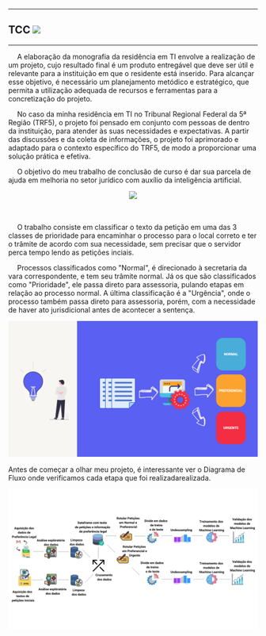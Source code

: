 ***
## **TCC** <img src="https://cdn-icons-png.flaticon.com/512/4389/4389315.png" width="5%">
***
<p>
&emsp; A elaboração da monografia da residência em TI envolve a realização de um projeto, cujo resultado final é um produto entregável que deve ser útil e relevante para a instituição em que o residente está inserido. Para alcançar esse objetivo, é necessário um planejamento metódico e estratégico, que permita a utilização adequada de recursos e ferramentas para a concretização do projeto.</p>
<p>
&emsp; No caso da minha residência em TI no Tribunal Regional Federal da 5ª Região  (TRF5), o projeto foi pensado em conjunto com pessoas de dentro da instituição, para atender às suas necessidades e expectativas. A partir das discussões e da coleta de informações, o projeto foi aprimorado e adaptado para o contexto específico do TRF5, de modo a proporcionar uma solução prática e efetiva.
</p>
&emsp; O objetivo do meu trabalho de conclusão de curso é dar sua parcela de ajuda em melhoria no setor jurídico com auxílio da inteligência artificial. 

<br>
<p align=center>
<img src="https://cdn-icons-png.flaticon.com/512/2912/2912872.png" width="30%"></p>
<br>

&emsp; O trabalho consiste em classificar o texto da petição em uma das 3 classes de prioridade para encaminhar o processo para o local  correto e ter o trâmite de acordo com sua necessidade, sem precisar que o servidor perca tempo lendo as petições inciais.


&emsp; Processos classificados como "Normal", é direcionado à secretaria da vara correspondente, e tem seu trâmite normal. Já os que são classificados como "Prioridade", ele passa direto para assessoria, pulando etapas em relação ao processo normal. A última classificação é a "Urgência", onde o processo também passa direto para assessoria, porém, com a necessidade de haver ato jurisdicional antes de acontecer a sentença.

<p align="center">
  <img src="https://github.com/joaopaulof19/TCC/blob/3ccab44a854da17c1f1aefeffb2279c2edd7a7e5/img/projeto_tcc_ilustracao.PNG" alt="ilustração Projeto TCC">
</p>

<p>
Antes de começar a olhar meu projeto, é interessante ver o Diagrama de Fluxo onde verificamos cada etapa que foi realizadarealizada. 
</p>

<p align="center">
  <img src="https://github.com/joaopaulof19/TCC/blob/3ccab44a854da17c1f1aefeffb2279c2edd7a7e5/img/diagrama_fluxo.png" alt="Diagrama de Fluxo TCC">
</p>
